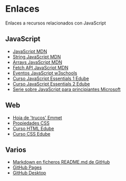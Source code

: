 # Enlaces
Enlaces a recursos relacionados con JavaScript
## JavaScript
<ul>
  <li><a href='https://developer.mozilla.org/es/docs/Web/JavaScript'>JavaScript MDN</a></li>
  <li><a href='https://developer.mozilla.org/en-US/docs/Web/JavaScript/Reference/Global_Objects/String'>String JavaScript MDN</a></li>
  <li><a href='https://developer.mozilla.org/es/docs/Web/JavaScript/Reference/Global_Objects/Array'>Arrays JavaScript MDN</a></li>
  <li><a href='https://developer.mozilla.org/en-US/docs/Web/API/Fetch_API/Using_Fetch'>Fetch API JavaScript MDN</a></li>
  <li><a href='https://www.w3schools.com/jsref/dom_obj_event.asp'>Eventos JavaScript w3schools</a></li>
  <li><a href='https://edube.org/study/jse1'>Curso JavaScript Essentials 1 Edube</a></li>
  <li><a href='https://edube.org/study/jse2'>Curso JavaScript Essentials 2 Edube</a></li>
  <li><a href='https://learn.microsoft.com/es-es/shows/beginners-series-to-javascript/'>Serie sobre JavaScript para principiantes Microsoft</a></li>
</ul>

## Web
<ul>
  <li><a href='https://docs.emmet.io/cheat-sheet/'>Hoja de 'trucos' Emmet</a></li>
  <li><a href='https://www.w3schools.com/cssref/index.php'>Propiedades CSS</a></li>
  <li><a href='https://edube.org/study/html-essentials'>Curso HTML Edube</a></li>
  <li><a href='https://edube.org/study/css-essentials'>Curso CSS Edube</a></li>
</ul>

## Varios
<ul>
  <li><a href='https://docs.github.com/en/get-started/writing-on-github/getting-started-with-writing-and-formatting-on-github/basic-writing-and-formatting-syntax'>Markdown en ficheros README.md de GitHub</a></li>
  <li><a href='https://pages.github.com/'>GitHub Pages</a></li>
  <li><a href='https://github.com/apps/desktop'>GitHub Desktop</a></li>
</ul>
